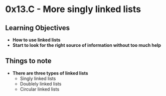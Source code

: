 # 0x13.C - More singly linked lists

## Learning Objectives
* **How to use linked lists**
* **Start to look for the right source of information without too much help**

## Things to note
* **There are three types of linked lists**
   - Singly linked lists
   - Doublely linked lists
   - Circular linked lists
